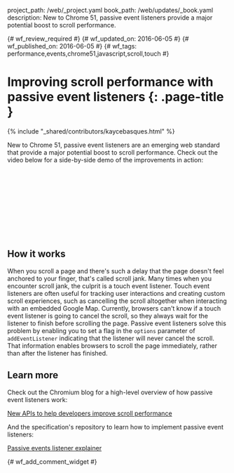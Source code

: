 project_path: /web/_project.yaml
book_path: /web/updates/_book.yaml
description: New to Chrome 51, passive event listeners provide a major potential boost to scroll performance.

{# wf_review_required #}
{# wf_updated_on: 2016-06-05 #}
{# wf_published_on: 2016-06-05 #}
{# wf_tags: performance,events,chrome51,javascript,scroll,touch #}

# Improving scroll performance with passive event listeners {: .page-title }

{% include "_shared/contributors/kaycebasques.html" %}



New to Chrome 51, passive event listeners are an emerging web standard that provide a major potential boost to scroll performance. Check out the video below for a side-by-side demo of the improvements in action:

<div class="video-wrapper">
  <iframe class="devsite-embedded-youtube-video" data-video-id="65VMej8n23A"
          data-autohide="1" data-showinfo="0" frameborder="0" allowfullscreen>
  </iframe>
</div>

## How it works

When you scroll a page and there's such a delay that the page doesn't feel anchored to your finger, that's called scroll jank. Many times when you encounter scroll jank, the culprit is a touch event listener. Touch event listeners are often useful for tracking user interactions and creating custom scroll experiences, such as cancelling the scroll altogether when interacting with an embedded Google Map. Currently, browsers can't know if a touch event listener is going to cancel the scroll, so they always wait for the listener to finish before scrolling the page. Passive event listeners solve this problem by enabling you to set a flag in the `options` parameter of `addEventListener`  indicating that the listener will never cancel the scroll. That information enables browsers to scroll the page immediately, rather than after the listener has finished.

## Learn more 

Check out the Chromium blog for a high-level overview of how passive event listeners work:

[New APIs to help developers improve scroll performance](https://blog.chromium.org/2016/05/new-apis-to-help-developers-improve.html)

And the specification's repository to learn how to implement passive event listeners:

[Passive events listener explainer](https://github.com/WICG/EventListenerOptions/blob/gh-pages/explainer.md)



{# wf_add_comment_widget #}
